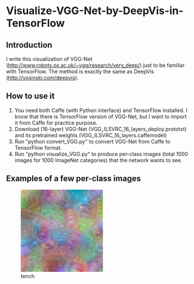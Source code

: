 # Visualize-VGG-Net-by-DeepVis-in-TensorFlow

## Introduction
I write this visualization of VGG-Net (http://www.robots.ox.ac.uk/~vgg/research/very_deep/) just to be familiar with TensorFlow. The method is exactly the same as DeepVis (http://yosinski.com/deepvis).

## How to use it
1. You need both Caffe (with Python interface) and TensorFlow installed. I know that there is TensorFlow version of VGG-Net, but I want to import it from Caffe for practice purpose.
2. Download (16-layer) VGG-Net (VGG_ILSVRC_16_layers_deploy.prototxt) and its pretrained weights (VGG_ILSVRC_16_layers.caffemodel)
3. Run "python convert_VGG.py" to convert VGG-Net from Caffe to TensorFlow format.
4. Run "python visualize_VGG.py" to produce per-class images (total 1000 images for 1000 ImageNet categories) that the network wants to see.

## Examples of a few per-class images
<figure>
  <img src="/per-class-images/prob-000.png" alt="tench" title="tench" />
  <figcaption>tench</figcaption>
</figure>
